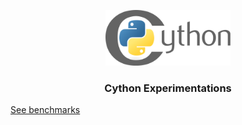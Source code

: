 <p align="center">
  <a href="https://github.com/mbatoul/cython_experimentations">
    <img src="cython.png" alt="Logo" width="200">
  </a>

  <h3 align="center">Cython Experimentations</h3>
</p>

[See benchmarks]()
